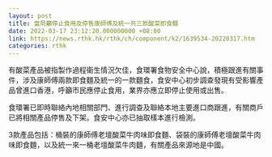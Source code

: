 ```yaml
---
layout: post
title: 當局籲停止食用及停售康師傅及統一共三款酸菜即食麵
date: 2022-03-17 23:12:20.000000000 +08:00
link: https://news.rthk.hk/rthk/ch/component/k2/1639534-20220317.htm
categories: rthk
---
```


有酸菜產品被指製作過程衞生情況欠佳，食環署食物安全中心說，積極跟進有關事件，涉及康師傅兩款即食麵及統一的一款麵食，食安中心初步調查發現有受影響產品曾進口香港，呼籲市民應停止食用，業界亦應立即停止使用或出售。

食環署已即時聯絡內地相關部門、進行調查及聯絡本地主要進口商跟進，有關商戶已將相關產品停售及下架。食安中心亦已抽取樣本進行檢測。

3款產品包括：桶裝的康師傅老壇酸菜牛肉味即食麵、袋裝的康師傅老壇酸菜牛肉味即食麵，以及統一來一桶老壇酸菜牛肉麵，有關產品來源地是中國。
